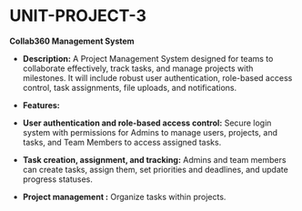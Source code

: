 # UNIT-PROJECT-3

**Collab360 Management System**
- **Description:** A Project Management System designed for teams to collaborate effectively, track tasks, and manage projects with milestones. It will include robust user authentication, role-based access control, task assignments, file uploads, and notifications.

- **Features:**
- **User authentication and role-based access control:** Secure login system with permissions for Admins 
to manage users, projects, and tasks, and Team Members to access assigned tasks.

- **Task creation, assignment, and tracking:** Admins and team members can create tasks, assign them, set priorities and deadlines, and update progress statuses.

- **Project management :** Organize tasks within projects.







